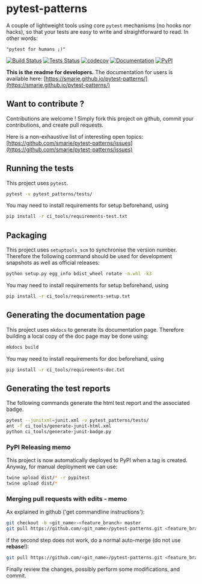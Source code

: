 # pytest-patterns

A couple of lightweight tools using core `pytest` mechanisms (no hooks nor hacks), so that your tests are easy to write and straightforward to read. In other words:
 
    "pytest for humans ;)"

[![Build Status](https://travis-ci.org/smarie/pytest-patterns.svg?branch=master)](https://travis-ci.org/smarie/pytest-patterns) [![Tests Status](https://smarie.github.io/pytest-patterns/junit/junit-badge.svg?dummy=8484744)](https://smarie.github.io/pytest-patterns/junit/report.html) [![codecov](https://codecov.io/gh/smarie/pytest-patterns/branch/master/graph/badge.svg)](https://codecov.io/gh/smarie/pytest-patterns) [![Documentation](https://img.shields.io/badge/docs-latest-blue.svg)](https://smarie.github.io/pytest-patterns/) [![PyPI](https://img.shields.io/badge/PyPI-pytest_patterns-blue.svg)](https://pypi.python.org/pypi/pytest_patterns/)

**This is the readme for developers.** The documentation for users is available here: [https://smarie.github.io/pytest-patterns/](https://smarie.github.io/pytest-patterns/)

## Want to contribute ?

Contributions are welcome ! Simply fork this project on github, commit your contributions, and create pull requests.

Here is a non-exhaustive list of interesting open topics: [https://github.com/smarie/pytest-patterns/issues](https://github.com/smarie/pytest-patterns/issues)

## Running the tests

This project uses `pytest`.

```bash
pytest -v pytest_patterns/tests/
```

You may need to install requirements for setup beforehand, using 

```bash
pip install -r ci_tools/requirements-test.txt
```

## Packaging

This project uses `setuptools_scm` to synchronise the version number. Therefore the following command should be used for development snapshots as well as official releases: 

```bash
python setup.py egg_info bdist_wheel rotate -m.whl -k3
```

You may need to install requirements for setup beforehand, using 

```bash
pip install -r ci_tools/requirements-setup.txt
```

## Generating the documentation page

This project uses `mkdocs` to generate its documentation page. Therefore building a local copy of the doc page may be done using:

```bash
mkdocs build
```

You may need to install requirements for doc beforehand, using 

```bash
pip install -r ci_tools/requirements-doc.txt
```

## Generating the test reports

The following commands generate the html test report and the associated badge. 

```bash
pytest --junitxml=junit.xml -v pytest_patterns/tests/
ant -f ci_tools/generate-junit-html.xml
python ci_tools/generate-junit-badge.py
```

### PyPI Releasing memo

This project is now automatically deployed to PyPI when a tag is created. Anyway, for manual deployment we can use:

```bash
twine upload dist/* -r pypitest
twine upload dist/*
```

### Merging pull requests with edits - memo

Ax explained in github ('get commandline instructions'):

```bash
git checkout -b <git_name>-<feature_branch> master
git pull https://github.com/<git_name>/pytest-patterns.git <feature_branch> --no-commit --ff-only
```

if the second step does not work, do a normal auto-merge (do not use **rebase**!):

```bash
git pull https://github.com/<git_name>/pytest-patterns.git <feature_branch> --no-commit
```

Finally review the changes, possibly perform some modifications, and commit.
